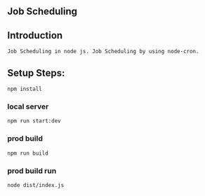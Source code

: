 ## Job Scheduling

## Introduction
    Job Scheduling in node js. Job Scheduling by using node-cron.

## Setup Steps:
`npm install`
### local server
`npm run start:dev`
### prod build
`npm run build`
### prod build run
`node dist/index.js`


 